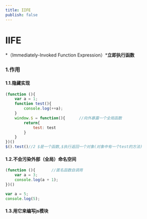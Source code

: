 ```yaml
---
title: IIFE
publish: false
---
```


# IIFE

*（Immediately-Invoked Function Expression）***立即执行函数**



### 1.作用

#### 1.1.隐藏实现

```js
(function (){
    var a = 1;
    function test(){
        console.log(++a);
    }
    window.$ = function(){      //向外暴露一个全局函数
        return{
            test: test
        }
    }
})()
$().test()//2 $是一个函数,$执行返回一个对象(对象中有一个test的方法)
```

#### 1.2.不会污染外部（全局）命名空间

```js
(function (){       //匿名函数自调用
    var a = 3;
    console.log(a + 1);
})()

var a = 5;
console.log(5);
```

#### 1.3.用它来编写js模块